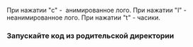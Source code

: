 При нажатии "c" -  анимированное лого.
При нажатии "l" - неанимированное лого.
При нажатии "t" - часики.

### Запускайте код из родительской директории
